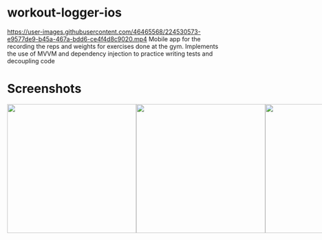 # workout-logger-ios
https://user-images.githubusercontent.com/46465568/224530573-e9577de9-b45a-467a-bdd6-ce4f4d8c9020.mp4
Mobile app for the recording the reps and weights for exercises done at the gym.
Implements the use of MVVM and dependency injection to practice writing tests and decoupling code

# Screenshots
<div style="display: flex">
<img src="https://user-images.githubusercontent.com/46465568/213953224-8cbc724a-0b6f-4e1f-aaee-d29cba2cc87e.PNG" width="300" />
<img src="https://user-images.githubusercontent.com/46465568/213953228-33dfc420-eaa4-45b3-9fce-3c2360435c73.PNG" width="300" />
<img src="https://user-images.githubusercontent.com/46465568/213953227-fb3025c8-fe84-4b14-9fee-294fe9db6509.PNG" width="300" />

</div>




